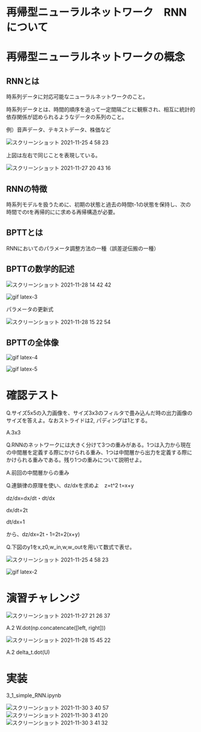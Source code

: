 # 再帰型ニューラルネットワーク　RNN について

# 再帰型ニューラルネットワークの概念
## RNNとは
時系列データに対応可能なニューラルネットワークのこと。

時系列データとは、時間的順序を追って一定間隔ごとに観察され、相互に統計的依存関係が認められるようなデータの系列のこと。

例）音声データ、テキストデータ、株価など

![スクリーンショット 2021-11-25 4 58 23](https://user-images.githubusercontent.com/85814165/143305438-ced335b9-a47c-4f36-908d-f95e3c032295.png)

上図は左右で同じことを表現している。

![スクリーンショット 2021-11-27 20 43 16](https://user-images.githubusercontent.com/85814165/143679808-956b7827-3363-49a8-b24e-d069f802ec69.png)

## RNNの特徴

時系列モデルを扱うために、初期の状態と過去の時間t-1の状態を保持し、次の時間でのtを再帰的にに求める再帰構造が必要。

## BPTTとは

RNNにおいてのパラメータ調整方法の一種（誤差逆伝搬の一種）

## BPTTの数学的記述

![スクリーンショット 2021-11-28 14 42 42](https://user-images.githubusercontent.com/85814165/143731146-45cc5758-ad0e-4ce8-877e-1c161cf7e9d0.png)

![gif latex-3](https://user-images.githubusercontent.com/85814165/143731828-0a849241-e775-4146-be16-03b8935ab311.gif)

パラメータの更新式

![スクリーンショット 2021-11-28 15 22 54](https://user-images.githubusercontent.com/85814165/143732007-f63d3f74-3aae-4e59-836a-5bf85911d48f.png)

## BPTTの全体像

![gif latex-4](https://user-images.githubusercontent.com/85814165/143732147-c7ba6ff3-9e34-4f05-81e7-e56ea5651a01.gif)

![gif latex-5](https://user-images.githubusercontent.com/85814165/143732194-ae838aac-9a7a-4552-a1d8-51c65fd34736.gif)


# 確認テスト

Q.サイズ5x5の入力画像を、サイズ3x3のフィルタで畳み込んだ時の出力画像のサイズを答えよ。なおストライドは2, パディングは1とする。

A.3x3

Q.RNNのネットワークには大きく分けて3つの重みがある。1つは入力から現在の中間層を定義する際にかけられる重み、1つは中間層から出力を定義する際にかけられる重みである。残り1つの重みについて説明せよ。

A.前回の中間層からの重み

Q.連鎖律の原理を使い、dz/dxを求めよ　z=t^2 t=x+y

dz/dx=dx/dt・dt/dx

dx/dt=2t

dt/dx=1

から、dz/dx=2t・1=2t=2(x+y)


Q.下図のy1をx,z0,w_in,w,w_outを用いて数式で表せ。

![スクリーンショット 2021-11-25 4 58 23](https://user-images.githubusercontent.com/85814165/143305438-ced335b9-a47c-4f36-908d-f95e3c032295.png)

![gif latex-2](https://user-images.githubusercontent.com/85814165/143731671-6828a8ae-d507-44ea-89dd-5a0eda43dd72.gif)

# 演習チャレンジ

![スクリーンショット 2021-11-27 21 26 37](https://user-images.githubusercontent.com/85814165/143681243-bf531ea2-18ee-4d3c-8c56-bf44e7baaf6c.png)

A.2 W.dot(np.concatencate([left, right]))

![スクリーンショット 2021-11-28 15 45 22](https://user-images.githubusercontent.com/85814165/143732632-b12c0d78-0f5e-4117-9f78-624d6dd045b7.png)

A.2 delta_t.dot(U)

# 実装
3_1_simple_RNN.ipynb

![スクリーンショット 2021-11-30 3 40 57](https://user-images.githubusercontent.com/85814165/143924532-ca59a7e2-29ea-45e6-a893-ffe2f198f561.png)
![スクリーンショット 2021-11-30 3 41 20](https://user-images.githubusercontent.com/85814165/143924537-0a42c2fb-42c3-4cc9-a874-66b6b18aac63.png)
![スクリーンショット 2021-11-30 3 41 32](https://user-images.githubusercontent.com/85814165/143924548-cc6d746f-40d9-42b5-9b15-bee48d485ca0.png)



